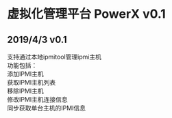 虚拟化管理平台 PowerX v0.1
===

2019/4/3 v0.1
---
支持通过本地ipmitool管理ipmi主机<br>
功能包括：<br>
添加IPMI主机<br>
获取IPMI主机列表<br>
移除IPMI主机<br>
修改IPMI主机连接信息<br>
同步获取单台主机的IPMI信息<br>